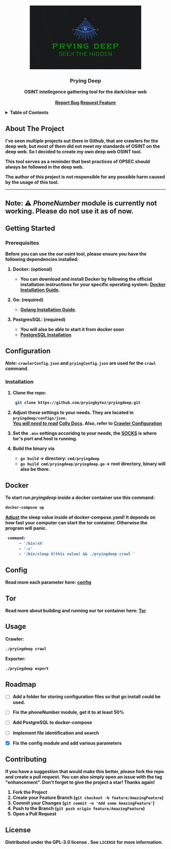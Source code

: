 
<!-- PROJECT LOGO -->
<br />
<div align="center">
  <a href="https://github.com/pryingbytez/pryingdeep/web/static/logo.png">
    <img src="web/static/logo.png" alt="Logo" width="350" height="200">
  </a>

  <h3 align="center">Prying Deep</h3>

  <p align="center">
    <b>OSINT intellegence gathering tool for the dark/clear web
    <br />
    <br />
    <a href="https://github.com/pryingbytez/pryingdeep/issues">Report Bug</a>
    <a href="https://github.com/pryingbytez/pryingdeep/issues">Request Feature</a>
  </p>
</div>



<!-- TABLE OF CONTENTS -->
<details>
  <summary>Table of Contents</summary>
  <ol>
    <li>
      <a href="#about-the-project">About The Project</a>
    </li>
    <li>
      <a href="#getting-started">Getting Started</a>
      <ul>
        <li><a href="#prerequisites">Prerequisites</a></li>
        <li><a href="#installation">Installation</a></li>
      </ul>
    </li>
    <li>
      <a href="#docker">Docker</a>
      <ul>
        <li><a href="#tor">Tor</a></li>
      </ul>
    </li>
    <li><a href="#usage">Usage</a></li>
    <li><a href="#roadmap">Roadmap</a></li>
    <li><a href="#contributing">Contributing</a></li>
    <li><a href="#license">License</a></li>
  </ol>
</details>



<!-- ABOUT THE PROJECT -->
## About The Project

I've seen multiple projects out there in Github, that are crawlers for the deep web, but most of them did not meet *my* standards of OSINT on the deep web. So I decided to create my own deep web OSINT tool.


This tool serves as a reminder that best practices of OPSEC should always be followed in the deep web.

The author of this project is not responsible for any possible harm caused by the usage of this tool.


---
Note:
 ⚠️ *PhoneNumber* module is currently not working. Please do not use it as of now.
---


<!-- GETTING STARTED -->
## Getting Started


### Prerequisites

Before you can use the our osint tool, please ensure you have the following dependencies installed:

1. **Docker: (optional)**
    - You can download and install Docker by following the official installation instructions for your specific operating system: [Docker Installation Guide](https://docs.docker.com/get-docker/).

2. **Go: (required)**
    - [Golang Installation Guide](https://go.dev/doc/install).
3. **PostgresSQL: (required)**
    - You will also be able to start it from docker soon
    - [PostgreSQL Installation](https://www.postgresql.org/download/)

## Configuration 

*Note:* `crawlerConfig.json` and `pryingConfig.json` are used for the `crawl` command.

### Installation

1. Clone the repo: 
   ```sh
    git clone https://github.com/pryingbytez/pryingdeep.git     
   ```

2. Adjust these settings to your needs.  They are located in `pryingdeep/configs/json`. <br>
<u>You *will need to read*</u> [Colly Docs](https://github.com/gocolly/colly/blob/v1.2.0/colly.go). Also, refer to [Crawler Configuration](#crawler-configuration)


3. Set the `.env` settings accoridng to your needs, the <u>SOCKS</U> is where tor's  port and host is running.

4. Build the binary via 
   - `go build` -> directory: `cmd/pryingdeep`
   - `go build cmd/pryingdeep/pryingdeep.go` -> root directory, binary will also be there. 

## Docker

To start run *pryingdeep* inside a docker container use this command:
```sh
docker-compose up
```
<u>Adjust</u> the sleep value inside of docker-compose.yaml! It depends on how fast your computer can start the tor container. 
Otherwise the program will panic.
```sh
 command:
      - '/bin/sh'
      - '-c'
      - '/bin/sleep 8(this value) && ./pryingdeep crawl '
```

## Config
Read more each parameter here:
[config](./docs/CONFIG.MD#table-of-contents)


## Tor
Read more about building and running our tor container here:
[Tor](./build/package/tor/README.MD#build)


<!-- USAGE EXAMPLES -->
## Usage

Crawler:
   ```sh
   ./pryingdeep crawl
   ```

Exporter:
 ```sh
 ./pryingdeep export
  ```

<!-- ROADMAP -->
## Roadmap

- [ ] Add a folder for storing configuration files so that go install could be used.
- [ ] Fix the phoneNumber module, get it to at least 50%
- [ ] Add PostgreSQL to docker-compose
- [ ] Implement file identification and search
- [x] Fix the config module and add various parameters


<!-- CONTRIBUTING -->
## Contributing


If you have a suggestion that would make this better, please fork the repo and create a pull request. You can also simply open an issue with the tag "enhancement".
Don't forget to give the project a star! Thanks again!

1. Fork the Project
2. Create your Feature Branch (`git checkout -b feature/AmazingFeature`)
3. Commit your Changes (`git commit -m 'Add some AmazingFeature'`)
4. Push to the Branch (`git push origin feature/AmazingFeature`)
5. Open a Pull Request




<!-- LICENSE -->
## License

Distributed under the  GPL-3.0 license . See `LICENSE` for more information.


